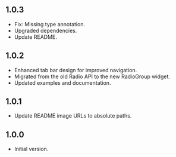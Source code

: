 ## 1.0.3

- Fix: Missing type annotation.
- Upgraded dependencies.
- Update README.

## 1.0.2

- Enhanced tab bar design for improved navigation.
- Migrated from the old Radio API to the new RadioGroup widget.
- Updated examples and documentation.

## 1.0.1

- Update README image URLs to absolute paths.

## 1.0.0

- Initial version.